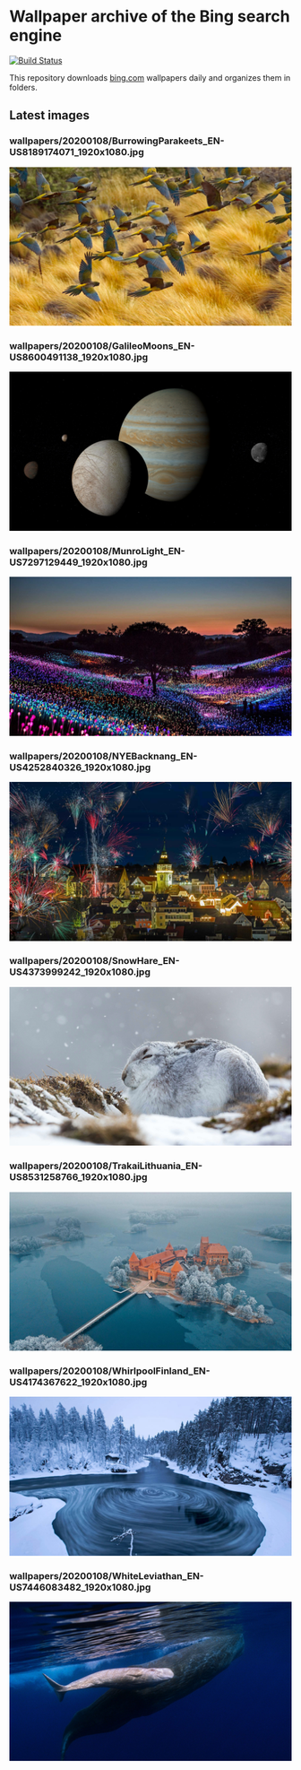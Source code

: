 # Wallpaper archive of the Bing search engine

[![Build Status](https://travis-ci.org/kijart/bing-daily-images-dl.svg?branch=wallpapers)](https://travis-ci.org/kijart/bing-daily-images-dl)

This repository downloads [bing.com](https://www.bing.com) wallpapers daily and organizes them in folders.

## Latest images

<!-- Wallpapers -->

### wallpapers/20200108/BurrowingParakeets_EN-US8189174071_1920x1080.jpg

![wallpapers/20200108/BurrowingParakeets_EN-US8189174071_1920x1080.jpg](wallpapers/20200108/BurrowingParakeets_EN-US8189174071_1920x1080.jpg)

### wallpapers/20200108/GalileoMoons_EN-US8600491138_1920x1080.jpg

![wallpapers/20200108/GalileoMoons_EN-US8600491138_1920x1080.jpg](wallpapers/20200108/GalileoMoons_EN-US8600491138_1920x1080.jpg)

### wallpapers/20200108/MunroLight_EN-US7297129449_1920x1080.jpg

![wallpapers/20200108/MunroLight_EN-US7297129449_1920x1080.jpg](wallpapers/20200108/MunroLight_EN-US7297129449_1920x1080.jpg)

### wallpapers/20200108/NYEBacknang_EN-US4252840326_1920x1080.jpg

![wallpapers/20200108/NYEBacknang_EN-US4252840326_1920x1080.jpg](wallpapers/20200108/NYEBacknang_EN-US4252840326_1920x1080.jpg)

### wallpapers/20200108/SnowHare_EN-US4373999242_1920x1080.jpg

![wallpapers/20200108/SnowHare_EN-US4373999242_1920x1080.jpg](wallpapers/20200108/SnowHare_EN-US4373999242_1920x1080.jpg)

### wallpapers/20200108/TrakaiLithuania_EN-US8531258766_1920x1080.jpg

![wallpapers/20200108/TrakaiLithuania_EN-US8531258766_1920x1080.jpg](wallpapers/20200108/TrakaiLithuania_EN-US8531258766_1920x1080.jpg)

### wallpapers/20200108/WhirlpoolFinland_EN-US4174367622_1920x1080.jpg

![wallpapers/20200108/WhirlpoolFinland_EN-US4174367622_1920x1080.jpg](wallpapers/20200108/WhirlpoolFinland_EN-US4174367622_1920x1080.jpg)

### wallpapers/20200108/WhiteLeviathan_EN-US7446083482_1920x1080.jpg

![wallpapers/20200108/WhiteLeviathan_EN-US7446083482_1920x1080.jpg](wallpapers/20200108/WhiteLeviathan_EN-US7446083482_1920x1080.jpg)

